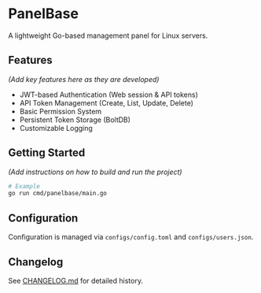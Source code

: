# PanelBase

A lightweight Go-based management panel for Linux servers.

## Features

_(Add key features here as they are developed)_

- JWT-based Authentication (Web session & API tokens)
- API Token Management (Create, List, Update, Delete)
- Basic Permission System
- Persistent Token Storage (BoltDB)
- Customizable Logging

## Getting Started

_(Add instructions on how to build and run the project)_

```bash
# Example
go run cmd/panelbase/main.go
```

## Configuration

Configuration is managed via `configs/config.toml` and `configs/users.json`.

## Changelog

See [CHANGELOG.md](CHANGELOG.md) for detailed history.
